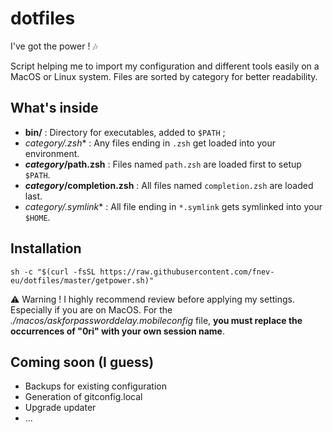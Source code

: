 # dotfiles
I've got the power ! 🎶

Script helping me to import my configuration and different tools easily on a MacOS or Linux system.
Files are sorted by category for better readability.

## What's inside
- **bin/** : Directory for executables, added to `$PATH` ;
- ***category*/*.zsh** : Any files ending in `.zsh` get loaded into your environment.
- ***category*/path.zsh** : Files named `path.zsh` are loaded first to setup `$PATH`.
- ***category*/completion.zsh** : All files named `completion.zsh` are loaded last.
- ***category*/*.symlink** : All file ending in `*.symlink` gets symlinked into your `$HOME`.

## Installation
```
sh -c "$(curl -fsSL https://raw.githubusercontent.com/fnev-eu/dotfiles/master/getpower.sh)"
```

⚠️ Warning ! I highly recommend review before applying my settings. Especially if you are on MacOS.
For the *./macos/askforpassworddelay.mobileconfig* file, **you must replace the occurrences of "0ri" with your own session name**.


## Coming soon (I guess)
- Backups for existing configuration
- Generation of gitconfig.local
- Upgrade updater
- ...


